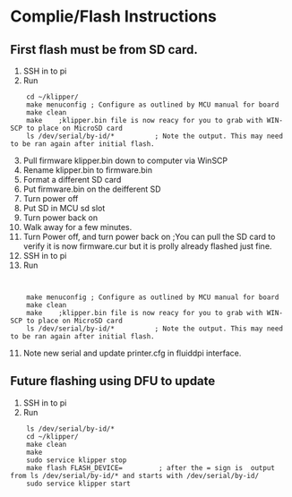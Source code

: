 # Complie/Flash Instructions

## First flash must be from SD card.

1. SSH in to pi
2. Run 
```
    cd ~/klipper/
    make menuconfig ; Configure as outlined by MCU manual for board
    make clean
    make    ;klipper.bin file is now reacy for you to grab with WIN-SCP to place on MicroSD card
    ls /dev/serial/by-id/*          ; Note the output. This may need to be ran again after initial flash.
```

3. Pull firmware klipper.bin down to computer via WinSCP
4. Rename klipper.bin to firmware.bin
4. Format a different SD card  
4. Put firmware.bin on the deifferent SD
4. Turn power off  
5. Put SD in MCU sd slot  
6. Turn power back on  
7. Walk away for a few minutes.  
8. Turn Power off, and turn power back on  ;You can pull the SD card to verify it is now firmware.cur but it is prolly already flashed just fine.  
9. SSH in to pi
10. Run 
```
    
    
    make menuconfig ; Configure as outlined by MCU manual for board
    make clean
    make    ;klipper.bin file is now reacy for you to grab with WIN-SCP to place on MicroSD card
    ls /dev/serial/by-id/*          ; Note the output. This may need to be ran again after initial flash.
```
11. Note new serial and update printer.cfg in fluiddpi interface.


## Future flashing using DFU to update

1. SSH in to pi
2. Run
```
    ls /dev/serial/by-id/*
    cd ~/klipper/
    make clean
    make
    sudo service klipper stop
    make flash FLASH_DEVICE=         ; after the = sign is  output from ls /dev/serial/by-id/* and starts with /dev/serial/by-id/
    sudo service klipper start
```
